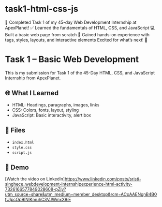 # task1-html-css-js
🚀 Completed Task 1 of my 45-day Web Development Internship at ApexPlanet! ✅ Learned the fundamentals of HTML, CSS, and JavaScript 💻 Built a basic web page from scratch 🧠 Gained hands-on experience with tags, styles, layouts, and interactive elements  Excited for what’s next! 💪 
# Task 1 – Basic Web Development

This is my submission for Task 1 of the 45-Day HTML, CSS, and JavaScript Internship from ApexPlanet.

## 🌐 What I Learned
- HTML: Headings, paragraphs, images, links
- CSS: Colors, fonts, layout, styling
- JavaScript: Basic interactivity, alert box

## 📁 Files
- `index.html`
- `style.css`
- `script.js`

## 🎥 Demo
[Watch the video on LinkedIn]https://www.linkedin.com/posts/sristi-singhece_webdevelopment-internshipexperience-html-activity-7326166577849028608-pZjv?utm_source=share&utm_medium=member_desktop&rcm=ACoAAENgnB4B0tUIpcOp9INIKmuhC3VJWmxX8iE

